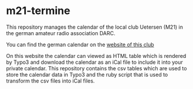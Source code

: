 m21-termine
===========

This repository manages the calendar of the local club Uetersen (M21)
in the german amateur radio association DARC.

You can find the german calendar on the
[website of this club](http://www.darc.de/m21/termine)

On this website the calendar can viewed as HTML table which is rendered by
Typo3 and download the calendar as an iCal file to include it into your private
calendar. This repository contains the csv tables which are used to store the
calendar data in Typo3 and the ruby script that is used to transform the
csv files into iCal files.
